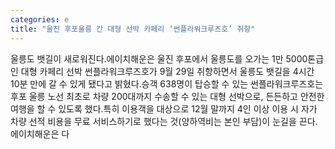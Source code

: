```yaml
---
categories: e
title: "울진 후포울릉 간 대형 선박 카페리 ‘썬플라워크루즈호’ 취항"
---
```

울릉도 뱃길이 새로워진다.에이치해운은 울진 후포에서 울릉도를 오가는 1만 5000톤급인 대형 카페리 선박 썬플라워크루즈호가 9월 29일 취항하면서 울릉도 뱃길을 4시간 10분 만에 갈 수 있게 됐다고 밝혔다.승객 638명이 탑승할 수 있는 썬플라워크루즈호는 후포 울릉 노선 최초로 차량 200대까지 수송할 수 있는 대형 선박으로, 든든하고 안전한 여행을 할 수 있도록 했다.특히 이용객을 대상으로 12월 말까지 4인 이상 이용 시 자가 차량 선적 비용을 무료 서비스하기로 했다는 것(양하역비는 본인 부담)이 눈길을 끈다. 에이치해운은 다